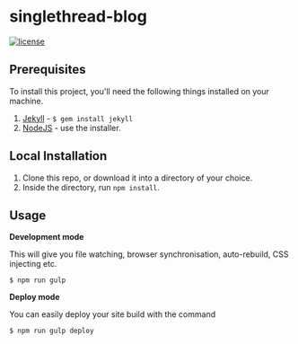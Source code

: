 # singlethread-blog

[![license][license-image]][license-url] 
> 

## Prerequisites

To install this project, you'll need the following things installed on your machine.

1. [Jekyll](http://jekyllrb.com/) - `$ gem install jekyll`
2. [NodeJS](http://nodejs.org) - use the installer.

## Local Installation

1. Clone this repo, or download it into a directory of your choice.
2. Inside the directory, run `npm install`.

## Usage

**Development mode**

This will give you file watching, browser synchronisation, auto-rebuild, CSS injecting etc.

```shell
$ npm run gulp
```

**Deploy mode**

You can easily deploy your site build with the command
```shell
$ npm run gulp deploy
```


[license-image]: https://img.shields.io/badge/license-ISC-blue.svg
[license-url]: https://github.com/jaycorp/singlethread-blog/blob/master/LICENSE
